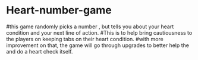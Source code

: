 # Heart-number-game
#this game randomly picks a number , but tells you about your heart condition and your next line of action.
#This is to help bring cautiousness to the players on keeping tabs on their heart condition.
#with more improvement on that, the game will go through upgrades to better help the and do a heart check itself.
